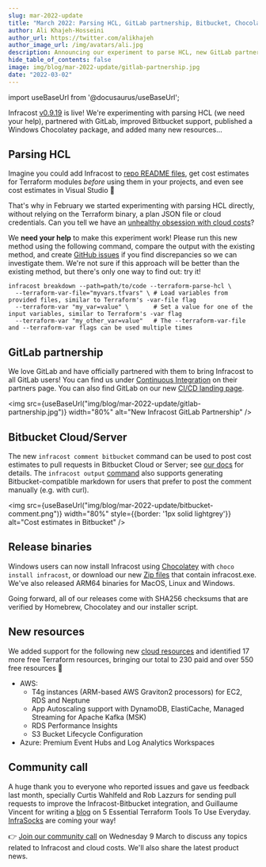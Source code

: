 ```yaml
---
slug: mar-2022-update
title: "March 2022: Parsing HCL, GitLab partnership, Bitbucket, Chocolatey and new resources!"
author: Ali Khajeh-Hosseini
author_url: https://twitter.com/alikhajeh
author_image_url: /img/avatars/ali.jpg
description: Announcing our experiment to parse HCL, new GitLab partnership, improved Bitbucket support, Windows Chocolatey package and new resources. Upgrade to try them!
hide_table_of_contents: false
image: img/blog/mar-2022-update/gitlab-partnership.jpg
date: "2022-03-02"
---
```


import useBaseUrl from '@docusaurus/useBaseUrl';

Infracost [v0.9.19](https://www.infracost.io/docs/#1-install-infracost) is live! We're experimenting with parsing HCL (we need your help), partnered with GitLab, improved Bitbucket support, published a Windows Chocolatey package, and added many new resources...

<!--truncate-->

## Parsing HCL

Imagine you could add Infracost to [repo README files](https://github.com/infracost/infracost/issues/43), get cost estimates for Terraform modules *before* using them in your projects, and even see cost estimates in Visual Studio 🤯

That's why in February we started experimenting with parsing HCL directly, without relying on the Terraform binary, a plan JSON file or cloud credentials. Can you tell we have an [unhealthy obsession with cloud costs](https://www.youtube.com/watch?v=lefCU2ptsio)?

We **need your help** to make this experiment work! Please run this new method using the following command, compare the output with the existing method, and create [GitHub issues](https://github.com/infracost/infracost/issues) if you find discrepancies so we can investigate them. We're not sure if this approach will be better than the existing method, but there's only one way to find out: try it!

  ```shell
  infracost breakdown --path=path/to/code --terraform-parse-hcl \
    --terraform-var-file="myvars.tfvars" \ # Load variables from provided files, similar to Terraform's -var-file flag
    --terraform-var "my_var=value" \       # Set a value for one of the input variables, similar to Terraform's -var flag
    --terraform-var "my_other_var=value"   # The --terraform-var-file and --terraform-var flags can be used multiple times
  ```

## GitLab partnership

We love GitLab and have officially partnered with them to bring Infracost to all GitLab users! You can find us under [Continuous Integration](https://about.gitlab.com/partners/technology-partners/#continuous-integration) on their partners page. You can also find GitLab on our new [CI/CD landing page](https://infracost.io/cicd/).

<img src={useBaseUrl("img/blog/mar-2022-update/gitlab-partnership.jpg")} width="80%" alt="New Infracost GitLab Partnership" />

## Bitbucket Cloud/Server

The new `infracost comment bitbucket` command can be used to post cost estimates to pull requests in Bitbucket Cloud or Server; see [our docs](/docs/features/cli_commands/#bitbucket) for details. The `infracost output` [command](/docs/features/cli_commands/#combined-output-formats) also supports generating Bitbucket-compatible markdown for users that prefer to post the comment manually (e.g. with curl).

<img src={useBaseUrl("img/blog/mar-2022-update/bitbucket-comment.png")} width="80%" style={{border: '1px solid lightgrey'}} alt="Cost estimates in Bitbucket" />

## Release binaries

Windows users can now install Infracost using [Chocolatey](https://chocolatey.org/) with `choco install infracost`, or download our new [Zip files](https://github.com/infracost/infracost/releases) that contain infracost.exe. We've also released ARM64 binaries for MacOS, Linux and Windows.

Going forward, all of our releases come with SHA256 checksums that are verified by Homebrew, Chocolatey and our installer script.

## New resources

We added support for the following new [cloud resources](/docs/supported_resources/overview/) and identified 17 more free Terraform resources, bringing our total to 230 paid and over 550 free resources 🚀

- AWS:
  - T4g instances (ARM-based AWS Graviton2 processors) for EC2, RDS and Neptune
  - App Autoscaling support with DynamoDB, ElastiCache, Managed Streaming for Apache Kafka (MSK)
  - RDS Performance Insights
  - S3 Bucket Lifecycle Configuration
- Azure: Premium Event Hubs and Log Analytics Workspaces

## Community call

A huge thank you to everyone who reported issues and gave us feedback last month, specially Curtis Wahlfeld and Rob Lazzurs for sending pull requests to improve the Infracost-Bitbucket integration, and Guillaume Vincent for writing a [blog](https://betterprogramming.pub/5-essential-terraform-tools-to-use-everyday-e910a96e70d9) on 5 Essential Terraform Tools To Use Everyday. [InfraSocks](https://twitter.com/PeterDaveHello/status/1490679046673690625) are coming your way!

👉 [Join our community call](https://github.com/infracost/infracost/issues/1425) on Wednesday 9 March to discuss any topics related to Infracost and cloud costs. We'll also share the latest product news.
